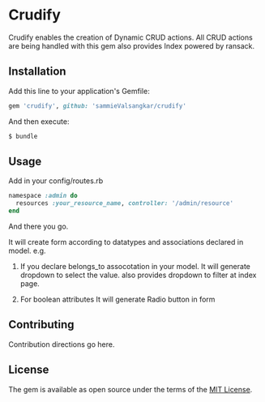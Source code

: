 # Crudify
Crudify enables the creation of Dynamic CRUD actions. All CRUD actions are being handled with this gem also provides Index powered by ransack.

## Installation
Add this line to your application's Gemfile:

```ruby
gem 'crudify', github: 'sammieValsangkar/crudify'
```

And then execute:
```bash
$ bundle
```


## Usage

Add in your config/routes.rb

```ruby
namespace :admin do
  resources :your_resource_name, controller: '/admin/resource'
end
```
And there you go.

It will create form according to datatypes and associations declared in model.
e.g.
1. If you declare belongs_to assocotation in your model.
It will generate dropdown to select the value. also provides dropdown to filter at index page.

2. For boolean attributes It will generate Radio button in form







## Contributing
Contribution directions go here.

## License
The gem is available as open source under the terms of the [MIT License](https://opensource.org/licenses/MIT).
